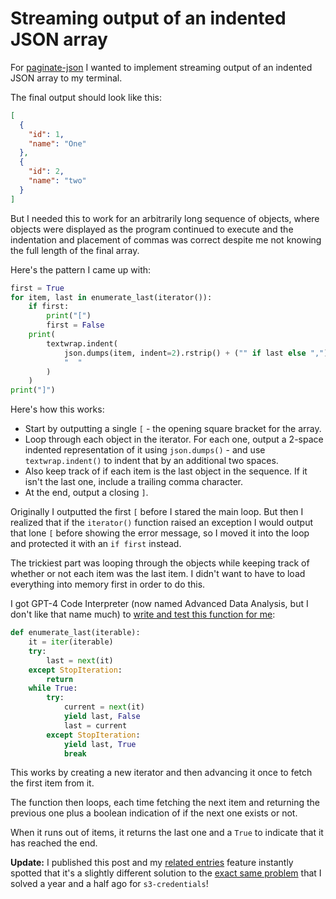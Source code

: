 # Streaming output of an indented JSON array

For [paginate-json]() I wanted to implement streaming output of an indented JSON array to my terminal.

The final output should look like this:
```json
[
  {
    "id": 1,
    "name": "One"
  },
  {
    "id": 2,
    "name": "two"
  }
]
```
But I needed this to work for an arbitrarily long sequence of objects, where objects were displayed as the program continued to execute and the indentation and placement of commas was correct despite me not knowing the full length of the final array.

Here's the pattern I came up with:

```python
first = True
for item, last in enumerate_last(iterator()):
    if first:
        print("[")
        first = False
    print(
        textwrap.indent(
            json.dumps(item, indent=2).rstrip() + ("" if last else ","),
            "  "
        )
    )
print("]")
```
Here's how this works:

- Start by outputting a single `[` - the opening square bracket for the array.
- Loop through each object in the iterator. For each one, output a 2-space indented representation of it using `json.dumps()` - and use `textwrap.indent()` to indent that by an additional two spaces.
- Also keep track of if each item is the last object in the sequence. If it isn't the last one, include a trailing comma character.
- At the end, output a closing `]`.

Originally I outputted the first `[` before I stared the main loop. But then I realized that if the `iterator()` function raised an exception I would output that lone `[` before showing the error message, so I moved it into the loop and protected it with an `if first` instead.

The trickiest part was looping through the objects while keeping track of whether or not each item was the last item. I didn't want to have to load everything into memory first in order to do this.

I got GPT-4 Code Interpreter (now named Advanced Data Analysis, but I don't like that name much) to [write and test this function for me](https://chat.openai.com/share/83c1cac0-0e53-4e24-bebb-1c5437da2f31):

```python
def enumerate_last(iterable):
    it = iter(iterable)
    try:
        last = next(it)
    except StopIteration:
        return
    while True:
        try:
            current = next(it)
            yield last, False
            last = current
        except StopIteration:
            yield last, True
            break
```
This works by creating a new iterator and then advancing it once to fetch the first item from it.

The function then loops, each time fetching the next item and returning the previous one plus a boolean indication of if the next one exists or not.

When it runs out of items, it returns the last one and a `True` to indicate that it has reached the end.

**Update:** I published this post and my [related entries](https://til.assahbismark.com/llms/openai-embeddings-related-content) feature instantly spotted that it's a slightly different solution to the [exact same problem](https://til.assahbismark.com/python/output-json-array-streaming) that I solved a year and a half ago for `s3-credentials`!
